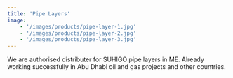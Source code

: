 ```yaml
---
title: 'Pipe Layers'
image:
    - '/images/products/pipe-layer-1.jpg'
    - '/images/products/pipe-layer-2.jpg'
    - '/images/products/pipe-layer-3.jpg'
---
```


We are authorised distributer for SUHIGO pipe layers in ME.
Already working successfully in Abu Dhabi oil and gas projects and other countries.